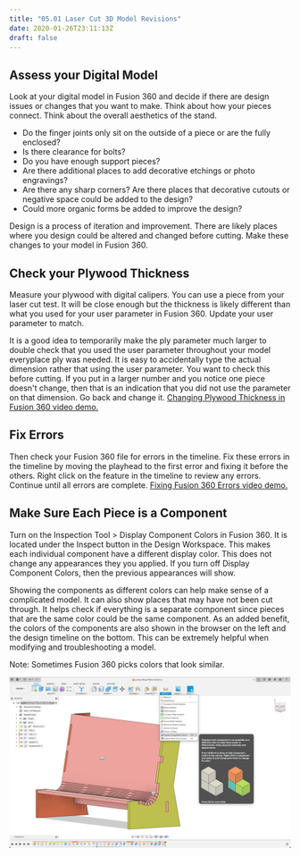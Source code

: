 ```yaml
---
title: "05.01 Laser Cut 3D Model Revisions"
date: 2020-01-26T23:11:13Z
draft: false
---
```


## Assess your Digital Model

Look at your digital model in Fusion 360 and decide if there are design issues or changes that you want to make. Think about how your pieces connect. Think about the overall aesthetics of the stand.

- Do the finger joints only sit on the outside of a piece or are the fully enclosed?
- Is there clearance for bolts?
- Do you have enough support pieces?
- Are there additional places to add decorative etchings or photo engravings?
- Are there any sharp corners? Are there places that decorative cutouts or negative space could be added to the design?
- Could more organic forms be added to improve the design?

Design is a process of iteration and improvement. There are likely places where you design could be altered and changed before cutting. Make these changes to your model in Fusion 360.

## Check your Plywood Thickness

Measure your plywood with digital calipers. You can use a piece from your laser cut test. It will be close enough but the thickness is likely different than what you used for your user parameter in Fusion 360. Update your user parameter to match.

It is a good idea to temporarily make the ply parameter much larger to double check that you used the user parameter throughout your model everyplace ply was needed. It is easy to accidentally type the actual dimension rather that using the user parameter. You want to check this before cutting. If you put in a larger number and you notice one piece doesn't change, then that is an indication that you did not use the parameter on that dimension. Go back and change it. [Changing Plywood Thickness in Fusion 360 video demo.](https://www.youtu.be/a7HOiBC_81s)

## Fix Errors

Then check your Fusion 360 file for errors in the timeline. Fix these errors in the timeline by moving the playhead to the first error and fixing it before the others. Right click on the feature in the timeline to review any errors. Continue until all errors are complete. [Fixing Fusion 360 Errors video demo.](https://www.youtu.be/F3673fmEymo)

## Make Sure Each Piece is a Component

Turn on the Inspection Tool > Display Component Colors in Fusion 360. It is located under the Inspect button in the Design Workspace. This makes each individual component have a different display color. This does not change any appearances they you applied. If you turn off Display Component Colors, then the previous appearances will show.

Showing the components as different colors can help make sense of a complicated model. It can also show places that may have not been cut through. It helps check if everything is a separate component since pieces that are the same color could be the same component. As an added benefit, the colors of the components are also shown in the browser on the left and the design timeline on the bottom. This can be extremely helpful when modifying and troubleshooting a model.

Note: Sometimes Fusion 360 picks colors that look similar.

[![Display Component Colors Fusion 360](2023-fusion-360-display-component-colors.jpg)](2023-fusion-360-display-component-colors.png)
